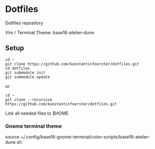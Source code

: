# Dotfiles
Dotfiles repository

Vim / Terminal Theme: base16-atelier-dune

## Setup
```
cd ~
git clone https://github.com/konstantinfoerster/dotfiles.git
cd dotfiles
git submodule init
git submodule update
```

or

```
cd ~
git clone --recursive https://github.com/konstantinfoerster/dotfiles.git
```

Link all needed files to $HOME

### Gnome terminal theme
source ~/.config/base16-gnome-terminal/color-scripts/base16-atelier-dune.sh
